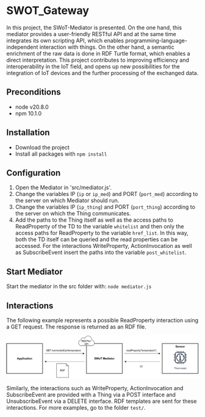 # SWOT_Gateway

In this project, the SWoT-Mediator is presented. On the one hand, this mediator provides a user-friendly RESTful API and at the same time integrates its own scripting API, which enables programming-language-independent interaction with things. On the other hand, a semantic enrichment of the raw data is done in RDF Turtle format, which enables a direct interpretation. This project contributes to improving efficiency and interoperability in the IoT field, and opens up new possibilities for the integration of IoT devices and the further processing of the exchanged data.

## Preconditions

- node v20.8.0
- npm 10.1.0

## Installation

- Download the project
- Install all packages with `npm install`

## Configuration

1. Open the Mediator in 'src/mediator.js'.
2. Change the variables IP (`ip` or `ip_med`) and PORT (`port_med`) according to the server on which Mediator should run.
3. Change the variables IP (`ip_thing`) and PORT (`port_thing`) according to the server on which the Thing communicates.
4. Add the paths to the Thing itself as well as the access paths to ReadProperty of the TD to the variable `whitelist` and then only the access paths for ReadProperty to the variable `href_list`. In this way, both the TD itself can be queried and the read properties can be accessed. For the interactions WriteProperty, ActionInvocation as well as SubscribeEvent insert the paths into the variable `post_whitelist`.

## Start Mediator

Start the mediator in the src folder with: `node mediator.js`

## Interactions

The following example represents a possible ReadProperty interaction using a GET request. The response is returned as an RDF file.

![Running Example](pictures/running_example_mediator.svg)

Similarly, the interactions such as WriteProperty, ActionInvocation and SubscribeEvent are provided with a Thing via a POST interface and UnsubscribeEvent via a DELETE interface. RDF templates are sent for these interactions. For more examples, go to the folder `test/`.
